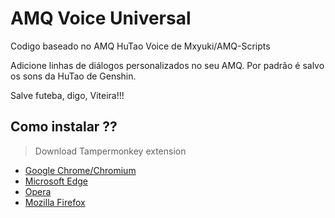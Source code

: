 # AMQ Voice Universal

Codigo baseado no AMQ HuTao Voice de Mxyuki/AMQ-Scripts

Adicione linhas de diálogos personalizados no seu AMQ. Por padrão é salvo os sons da HuTao de Genshin.

Salve futeba, digo, Viteira!!!

## Como instalar ??

> Download Tampermonkey extension
- [Google Chrome/Chromium](https://chrome.google.com/webstore/detail/tampermonkey/dhdgffkkebhmkfjojejmpbldmpobfkfo?hl=pt)
- [Microsoft Edge](https://microsoftedge.microsoft.com/addons/detail/tampermonkey/iikmkjmpaadaobahmlepeloendndfphd)
- [Opera](https://addons.opera.com/pt-br/extensions/details/tampermonkey-beta/)
- [Mozilla Firefox](https://addons.mozilla.org/pt-BR/firefox/addon/tampermonkey/)

> 